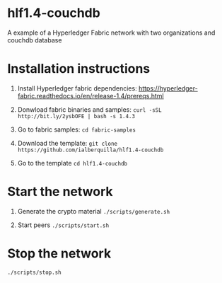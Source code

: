 # hlf1.4-couchdb
A example of a Hyperledger Fabric network with two organizations and couchdb database

# Installation instructions

1. Install Hyperledger fabric dependencies:
https://hyperledger-fabric.readthedocs.io/en/release-1.4/prereqs.html

2. Donwload fabric binaries and samples:
`curl -sSL http://bit.ly/2ysbOFE | bash -s 1.4.3`

3. Go to fabric samples:
`cd fabric-samples`

4. Download the template:
`git clone https://github.com/ialberquilla/hlf1.4-couchdb`

5. Go to the template
`cd hlf1.4-couchdb`

# Start the network
1. Generate the crypto material
`./scripts/generate.sh`

2. Start peers
`./scripts/start.sh`

# Stop the network
`./scripts/stop.sh`
